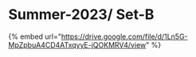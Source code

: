 # Summer-2023/ Set-B

{% embed url="https://drive.google.com/file/d/1Ln5G-MpZpbuA4CD4ATxqyyE-jQOKMRV4/view" %}
